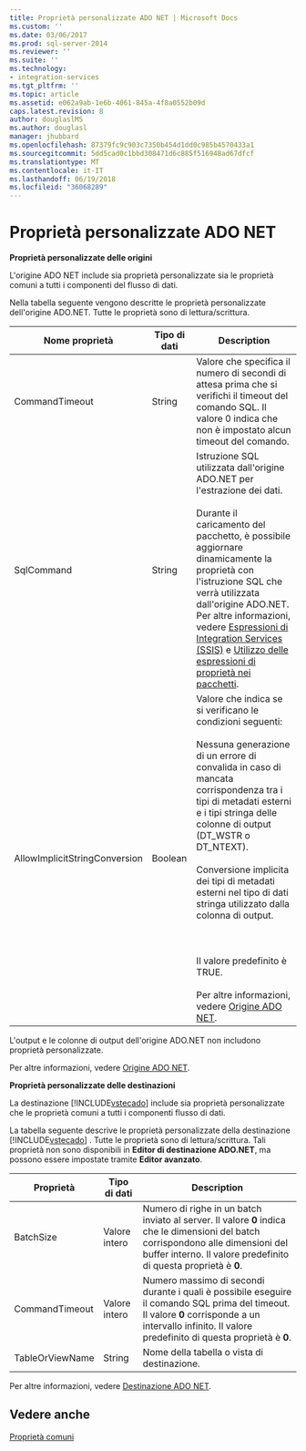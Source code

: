 ```yaml
---
title: Proprietà personalizzate ADO NET | Microsoft Docs
ms.custom: ''
ms.date: 03/06/2017
ms.prod: sql-server-2014
ms.reviewer: ''
ms.suite: ''
ms.technology:
- integration-services
ms.tgt_pltfrm: ''
ms.topic: article
ms.assetid: e062a9ab-1e6b-4061-845a-4f8a0552b09d
caps.latest.revision: 8
author: douglaslMS
ms.author: douglasl
manager: jhubbard
ms.openlocfilehash: 87379fc9c903c7350b454d1dd0c985b4570433a1
ms.sourcegitcommit: 5dd5cad0c1bbd308471d6c885f516948ad67dfcf
ms.translationtype: MT
ms.contentlocale: it-IT
ms.lasthandoff: 06/19/2018
ms.locfileid: "36068289"
---
```

# <a name="ado-net-custom-properties"></a>Proprietà personalizzate ADO NET
  **Proprietà personalizzate delle origini**  
  
 L'origine ADO NET include sia proprietà personalizzate sia le proprietà comuni a tutti i componenti del flusso di dati.  
  
 Nella tabella seguente vengono descritte le proprietà personalizzate dell'origine ADO.NET. Tutte le proprietà sono di lettura/scrittura.  
  
|Nome proprietà|Tipo di dati|Description|  
|-------------------|---------------|-----------------|  
|CommandTimeout|String|Valore che specifica il numero di secondi di attesa prima che si verifichi il timeout del comando SQL. Il valore 0 indica che non è impostato alcun timeout del comando.|  
|SqlCommand|String|Istruzione SQL utilizzata dall'origine ADO.NET per l'estrazione dei dati.<br /><br /> Durante il caricamento del pacchetto, è possibile aggiornare dinamicamente la proprietà con l'istruzione SQL che verrà utilizzata dall'origine ADO.NET. Per altre informazioni, vedere [Espressioni di Integration Services &#40;SSIS&#41;](../expressions/integration-services-ssis-expressions.md) e [Utilizzo delle espressioni di proprietà nei pacchetti](../expressions/use-property-expressions-in-packages.md).|  
|AllowImplicitStringConversion|Boolean|Valore che indica se si verificano le condizioni seguenti:<br /><br /> Nessuna generazione di un errore di convalida in caso di mancata corrispondenza tra i tipi di metadati esterni e i tipi stringa delle colonne di output (DT_WSTR o DT_NTEXT).<br /><br /> Conversione implicita dei tipi di metadati esterni nel tipo di dati stringa utilizzato dalla colonna di output.<br /><br /> <br /><br /> Il valore predefinito è TRUE.<br /><br /> Per altre informazioni, vedere [Origine ADO NET](ado-net-source.md).|  
  
 L'output e le colonne di output dell'origine ADO.NET non includono proprietà personalizzate.  
  
 Per altre informazioni, vedere [Origine ADO NET](ado-net-source.md).  
  
 **Proprietà personalizzate delle destinazioni**  
  
 La destinazione [!INCLUDE[vstecado](../../includes/vstecado-md.md)] include sia proprietà personalizzate che le proprietà comuni a tutti i componenti flusso di dati.  
  
 La tabella seguente descrive le proprietà personalizzate della destinazione [!INCLUDE[vstecado](../../includes/vstecado-md.md)] . Tutte le proprietà sono di lettura/scrittura. Tali proprietà non sono disponibili in **Editor di destinazione ADO.NET**, ma possono essere impostate tramite **Editor avanzato**.  
  
|Proprietà|Tipo di dati|Description|  
|--------------|---------------|-----------------|  
|BatchSize|Valore intero|Numero di righe in un batch inviato al server. Il valore **0** indica che le dimensioni del batch corrispondono alle dimensioni del buffer interno. Il valore predefinito di questa proprietà è **0**.|  
|CommandTimeout|Valore intero|Numero massimo di secondi durante i quali è possibile eseguire il comando SQL prima del timeout. Il valore **0** corrisponde a un intervallo infinito. Il valore predefinito di questa proprietà è **0**.|  
|TableOrViewName|String|Nome della tabella o vista di destinazione.|  
  
 Per altre informazioni, vedere [Destinazione ADO NET](ado-net-destination.md).  
  
## <a name="see-also"></a>Vedere anche  
 [Proprietà comuni](../common-properties.md)  
  
  